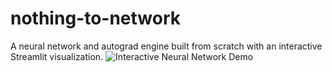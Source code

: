 # nothing-to-network
A neural network and autograd engine built from scratch with an interactive Streamlit visualization.
![Interactive Neural Network Demo](."C:\Users\preet\Downloads\Untitledvideo-MadewithClipchamp10-ezgif.com-video-to-gif-converter.gif")
